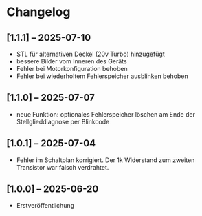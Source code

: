 # Changelog

## [1.1.1] – 2025-07-10
- STL für alternativen Deckel (20v Turbo) hinzugefügt
- bessere Bilder vom Inneren des Geräts
- Fehler bei Motorkonfiguration behoben
- Fehler bei wiederholtem Fehlerspeicher ausblinken behoben
  
## [1.1.0] – 2025-07-07
- neue Funktion: optionales Fehlerspeicher löschen am Ende der Stellglieddiagnose per Blinkcode
  
## [1.0.1] – 2025-07-04
- Fehler im Schaltplan korrigiert. Der 1k Widerstand zum zweiten Transistor war falsch verdrahtet.

## [1.0.0] – 2025-06-20
- Erstveröffentlichung
